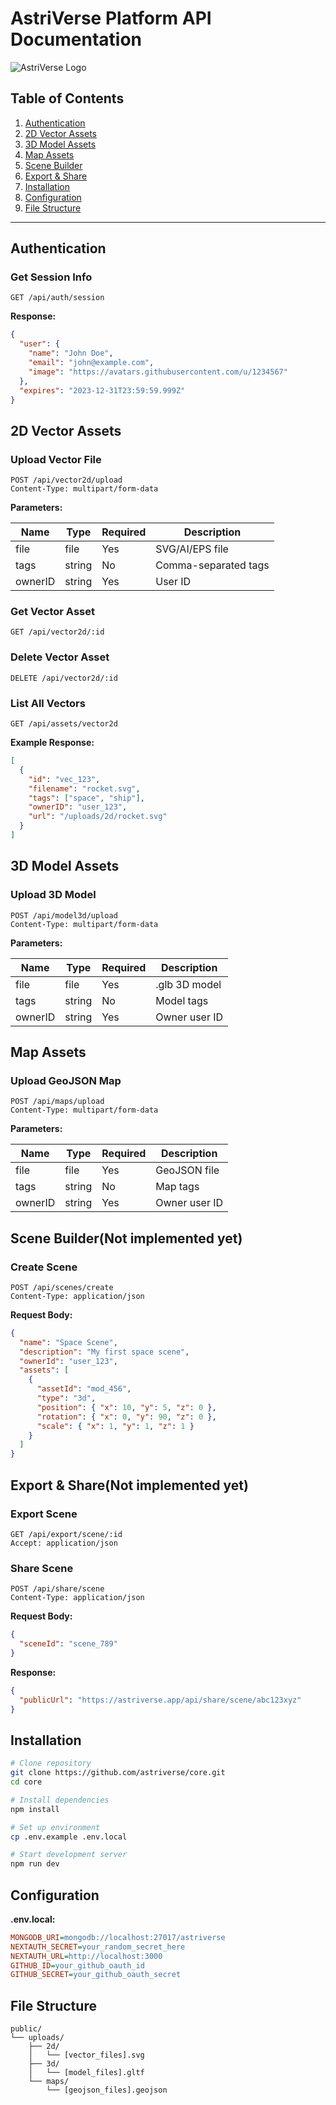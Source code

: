 # AstriVerse Platform API Documentation

![AstriVerse Logo](https://via.placeholder.com/150x50?text=AstriVerse+Logo)

## Table of Contents
1. [Authentication](#authentication)
2. [2D Vector Assets](#2d-vector-assets)
3. [3D Model Assets](#3d-model-assets)
4. [Map Assets](#map-assets)
5. [Scene Builder](#scene-builder)
6. [Export & Share](#export--share)
7. [Installation](#installation)
8. [Configuration](#configuration)
9. [File Structure](#file-structure)

---

## Authentication

### Get Session Info
```http
GET /api/auth/session
```

**Response:**
```json
{
  "user": {
    "name": "John Doe",
    "email": "john@example.com",
    "image": "https://avatars.githubusercontent.com/u/1234567"
  },
  "expires": "2023-12-31T23:59:59.999Z"
}
```

## 2D Vector Assets

### Upload Vector File
```http
POST /api/vector2d/upload
Content-Type: multipart/form-data
```

**Parameters:**

| Name | Type | Required | Description |
|------|------|----------|-------------|
| file | file | Yes | SVG/AI/EPS file |
| tags | string | No | Comma-separated tags |
| ownerID | string | Yes | User ID |

### Get Vector Asset
```http
GET /api/vector2d/:id
```

### Delete Vector Asset
```http
DELETE /api/vector2d/:id
```

### List All Vectors
```http
GET /api/assets/vector2d
```

**Example Response:**
```json
[
  {
    "id": "vec_123",
    "filename": "rocket.svg",
    "tags": ["space", "ship"],
    "ownerID": "user_123",
    "url": "/uploads/2d/rocket.svg"
  }
]
```

## 3D Model Assets

### Upload 3D Model
```http
POST /api/model3d/upload
Content-Type: multipart/form-data
```

**Parameters:**

| Name | Type | Required | Description |
|------|------|----------|-------------|
| file | file | Yes | .glb 3D model |
| tags | string | No | Model tags |
| ownerID | string | Yes | Owner user ID |

## Map Assets

### Upload GeoJSON Map
```http
POST /api/maps/upload
Content-Type: multipart/form-data
```

**Parameters:**

| Name | Type | Required | Description |
|------|------|----------|-------------|
| file | file | Yes | GeoJSON file |
| tags | string | No | Map tags |
| ownerID | string | Yes | Owner user ID |

## Scene Builder(Not implemented yet)

### Create Scene
```http
POST /api/scenes/create
Content-Type: application/json
```

**Request Body:**
```json
{
  "name": "Space Scene",
  "description": "My first space scene",
  "ownerId": "user_123",
  "assets": [
    {
      "assetId": "mod_456",
      "type": "3d",
      "position": { "x": 10, "y": 5, "z": 0 },
      "rotation": { "x": 0, "y": 90, "z": 0 },
      "scale": { "x": 1, "y": 1, "z": 1 }
    }
  ]
}
```

## Export & Share(Not implemented yet)

### Export Scene
```http
GET /api/export/scene/:id
Accept: application/json
```

### Share Scene
```http
POST /api/share/scene
Content-Type: application/json
```

**Request Body:**
```json
{
  "sceneId": "scene_789"
}
```

**Response:**
```json
{
  "publicUrl": "https://astriverse.app/api/share/scene/abc123xyz"
}
```

## Installation

```bash
# Clone repository
git clone https://github.com/astriverse/core.git
cd core

# Install dependencies
npm install

# Set up environment
cp .env.example .env.local

# Start development server
npm run dev
```

## Configuration

**.env.local:**
```ini
MONGODB_URI=mongodb://localhost:27017/astriverse
NEXTAUTH_SECRET=your_random_secret_here
NEXTAUTH_URL=http://localhost:3000
GITHUB_ID=your_github_oauth_id
GITHUB_SECRET=your_github_oauth_secret
```

## File Structure

```
public/
└── uploads/
    ├── 2d/
    │   └── [vector_files].svg
    ├── 3d/
    │   └── [model_files].gltf
    └── maps/
        └── [geojson_files].geojson
```